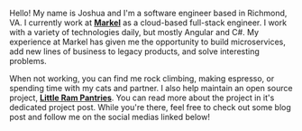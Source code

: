Hello! My name is Joshua and I'm a software engineer based in Richmond, VA. I currently work at **[Markel](https://www.markel.com/)** as a cloud-based full-stack engineer. I work with a variety of technologies daily, but mostly Angular and C#. My experience at Markel has given me the opportunity to build microservices, add new lines of business to legacy products, and solve interesting problems.

When not working, you can find me rock climbing, making espresso, or spending time with my cats and partner. I also help maintain an open source project, **[Little Ram Pantries](https://littlerampantries.com/)**. You can read more about the project in it's dedicated project post. While you're there, feel free to check out some blog post and follow me on the social medias linked below!

